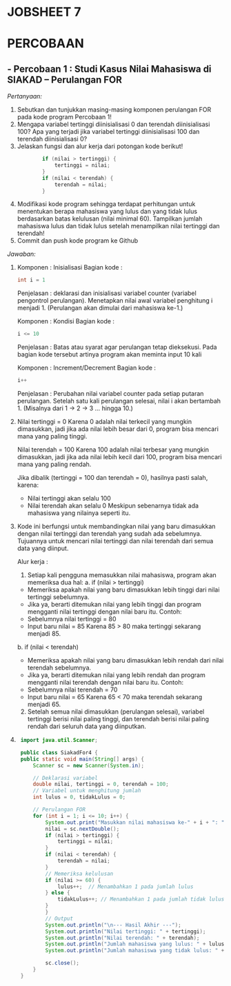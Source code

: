 # JOBSHEET 7

# PERCOBAAN 

## - Percobaan 1 : Studi Kasus Nilai Mahasiswa di SIAKAD – Perulangan FOR

_Pertanyaan:_

1. Sebutkan dan tunjukkan masing-masing komponen perulangan FOR pada kode program
Percobaan 1!
2. Mengapa variabel tertinggi diinisialisasi 0 dan terendah diinisialisasi 100? Apa yang
terjadi jika variabel tertinggi diinisialisasi 100 dan terendah diinisialisasi 0?
3. Jelaskan fungsi dan alur kerja dari potongan kode berikut!
    ```java 
            if (nilai > tertinggi) {
                tertinggi = nilai;
            }
            if (nilai < terendah) {
                terendah = nilai;
            }
    ```
4. Modifikasi kode program sehingga terdapat perhitungan untuk menentukan berapa
mahasiswa yang lulus dan yang tidak lulus berdasarkan batas kelulusan (nilai minimal 60).
Tampilkan jumlah mahasiswa lulus dan tidak lulus setelah menampilkan nilai tertinggi
dan terendah!
5. Commit dan push kode program ke Github

_Jawaban:_

1.  Komponen : Inisialisasi
    Bagian kode : 
    ```java 
    int i = 1
    ```
    Penjelasan : deklarasi dan inisialisasi variabel counter (variabel pengontrol perulangan). Menetapkan nilai awal variabel penghitung i menjadi 1. (Perulangan akan dimulai dari mahasiswa ke-1.)

    Komponen : Kondisi 
    Bagian kode : 
    ```java
    i <= 10
    ```
    Penjelasan : Batas atau syarat agar perulangan tetap dieksekusi. Pada bagian kode tersebut artinya program akan meminta input 10 kali

    Komponen : Increment/Decrement 
    Bagian kode : 
    ```java
    i++
    ``` 
    Penjelasan : Perubahan nilai variabel counter pada setiap putaran perulangan. Setelah satu kali perulangan selesai, nilai i akan bertambah 1. (Misalnya dari 1 → 2 → 3 … hingga 10.)
2.  Nilai tertinggi = 0
    Karena 0 adalah nilai terkecil yang mungkin dimasukkan, jadi jika ada nilai lebih besar dari 0, program bisa mencari mana yang paling tinggi.

    Nilai terendah = 100
    Karena 100 adalah nilai terbesar yang mungkin dimasukkan, jadi jika ada nilai lebih kecil dari 100, program bisa mencari mana yang paling rendah.

    Jika dibalik (tertinggi = 100 dan terendah = 0),
    hasilnya pasti salah, karena:
    - Nilai tertinggi akan selalu 100
    - Nilai terendah akan selalu 0
    Meskipun sebenarnya tidak ada mahasiswa yang nilainya seperti itu.
3.  Kode ini berfungsi untuk membandingkan nilai yang baru dimasukkan dengan nilai tertinggi 
    dan terendah yang sudah ada sebelumnya. Tujuannya untuk mencari nilai tertinggi dan nilai terendah dari semua data yang diinput.

    Alur kerja : 
    1. Setiap kali pengguna memasukkan nilai mahasiswa, program akan memeriksa dua hal:
    a. if (nilai > tertinggi)
    - Memeriksa apakah nilai yang baru dimasukkan lebih tinggi dari nilai tertinggi sebelumnya.
    - Jika ya, berarti ditemukan nilai yang lebih tinggi dan program mengganti nilai tertinggi dengan nilai baru itu.
    Contoh:
    - Sebelumnya nilai tertinggi = 80
    - Input baru nilai = 85
    Karena 85 > 80 maka tertinggi sekarang menjadi 85.

    b. if (nilai < terendah)
    - Memeriksa apakah nilai yang baru dimasukkan lebih rendah dari nilai terendah sebelumnya.
    - Jika ya, berarti ditemukan nilai yang lebih rendah dan program mengganti nilai terendah dengan nilai baru itu.
    Contoh:
    - Sebelumnya nilai terendah = 70
    - Input baru nilai = 65
    Karena 65 < 70 maka terendah sekarang menjadi 65.

    2. Setelah semua nilai dimasukkan (perulangan selesai), variabel tertinggi berisi nilai paling tinggi, dan terendah berisi nilai paling rendah dari seluruh data yang diinputkan. 
4. ```java
    import java.util.Scanner;

    public class SiakadFor4 {
    public static void main(String[] args) {
        Scanner sc = new Scanner(System.in);

        // Deklarasi variabel 
        double nilai, tertinggi = 0, terendah = 100;
        // Variabel untuk menghitung jumlah 
        int lulus = 0, tidakLulus = 0;

        // Perulangan FOR 
        for (int i = 1; i <= 10; i++) {
            System.out.print("Masukkan nilai mahasiswa ke-" + i + ": ");
            nilai = sc.nextDouble();
            if (nilai > tertinggi) {
                tertinggi = nilai;
            }
            if (nilai < terendah) {
                terendah = nilai;
            }
            // Memeriksa kelulusan 
            if (nilai >= 60) {
                lulus++;  // Menambahkan 1 pada jumlah lulus
            } else {
                tidakLulus++; // Menambahkan 1 pada jumlah tidak lulus 
            }
            }
            // Output 
            System.out.println("\n--- Hasil Akhir ---");
            System.out.println("Nilai tertinggi: " + tertinggi);
            System.out.println("Nilai terendah: " + terendah);
            System.out.println("Jumlah mahasiswa yang lulus: " + lulus);
            System.out.println("Jumlah mahasiswa yang tidak lulus: " + tidakLulus);

            sc.close();
        }
    }
    ``` 


     


